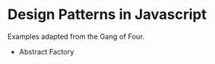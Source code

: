 Design Patterns in Javascript
=============================

Examples adapted from the Gang of Four.

* Abstract Factory